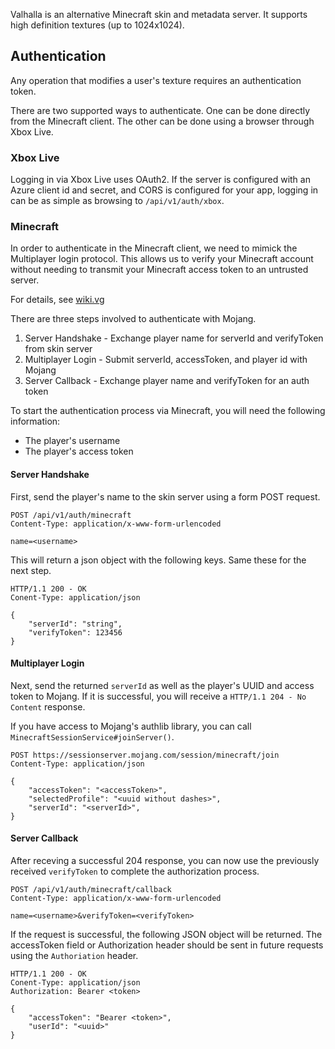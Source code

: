Valhalla is an alternative Minecraft skin and metadata server. It supports high
definition textures (up to 1024x1024).

## Authentication

Any operation that modifies a user's texture requires an authentication token.

There are two supported ways to authenticate. One can be done directly from the
Minecraft client. The other can be done using a browser through Xbox Live.

### Xbox Live

Logging in via Xbox Live uses OAuth2. If the server is configured with an Azure
client id and secret, and CORS is configured for your app, logging in can be as
simple as browsing to `/api/v1/auth/xbox`.

### Minecraft

In order to authenticate in the Minecraft client, we need to mimick the Multiplayer login
protocol. This allows us to verify your Minecraft account without needing to transmit your
Minecraft access token to an untrusted server.

For details, see [wiki.vg](https://wiki.vg/Protocol_Encryption#Authentication)

There are three steps involved to authenticate with Mojang.

1. Server Handshake - Exchange player name for serverId and verifyToken from skin server
2. Multiplayer Login - Submit serverId, accessToken, and player id with Mojang
3. Server Callback - Exchange player name and verifyToken for an auth token

To start the authentication process via Minecraft, you will need the following information:
- The player's username
- The player's access token

#### Server Handshake

First, send the player's name to the skin server using a form POST request.

    POST /api/v1/auth/minecraft
    Content-Type: application/x-www-form-urlencoded

    name=<username>

This will return a json object with the following keys. Same these for the next step.

    HTTP/1.1 200 - OK
    Conent-Type: application/json

    {
        "serverId": "string",
        "verifyToken": 123456
    }

#### Multiplayer Login

Next, send the returned `serverId` as well as the player's UUID and access
token to Mojang. If it is successful, you will receive a
`HTTP/1.1 204 - No Content` response.

If you have access to Mojang's authlib
library, you can call `MinecraftSessionService#joinServer()`.

    POST https://sessionserver.mojang.com/session/minecraft/join
    Content-Type: application/json

    {
        "accessToken": "<accessToken>",
        "selectedProfile": "<uuid without dashes>",
        "serverId": "<serverId>",
    }

#### Server Callback

After receving a successful 204 response, you can now use the previously
received `verifyToken` to complete the authorization process.

    POST /api/v1/auth/minecraft/callback
    Content-Type: application/x-www-form-urlencoded

    name=<username>&verifyToken=<verifyToken>

If the request is successful, the following JSON object will be returned. The
accessToken field or Authorization header should be sent in future requests
using the `Authoriation` header.

    HTTP/1.1 200 - OK
    Conent-Type: application/json
    Authorization: Bearer <token>

    {
        "accessToken": "Bearer <token>",
        "userId": "<uuid>"
    }
